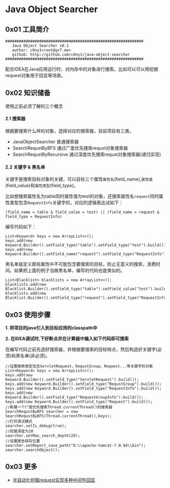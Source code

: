 # Java Object Searcher

## 0x01 工具简介

```
#############################################################
   Java Object Searcher v0.1
   author: c0ny1<root@gv7.me>
   github: http://github.com/c0ny1/java-object-searcher
#############################################################
```

配合IDEA在Java应用运行时，对内存中的对象进行搜索。比如可以可以用挖掘request对象用于回显等场景。

## 0x02 知识储备

使用之前必须了解的三个概念

#### 2.1 搜索器
根据要搜索什么样的对象，选择对应的搜索器，目前项目有三类。

* JavaObjectSearcher 普通搜索器
* SearchRequstByBFS 通过广度优先搜索requst对象搜索器
* SearchRequstByRecursive 通过深度优先搜索requst对象搜索器(递归实现)

#### 2.2 关键字 & 黑名单

关键字是搜索目标对象的关键，可以目标三个属性`属性名`(field_name),`属性值`(field_value)和`属性类型`(field_type)。

比如想搜索属性名为table同时属性值为test的对象，还搜索属性名`request`同时属性类型包含`RequestInfo`关键字的，对应的逻辑表达试如下：

```$xslt
(field_name = table & field_value = test) || (field_name = request & field_type = RequestInfo)
```

编写代码如下：

```
List<Keyword> keys = new ArrayList<>();
keys.add(new Keyword.Builder().setField_type("table").setField_type("test").build());
keys.add(new Keyword.Builder().setField_name("request").setField_type("RequestInfo").build());
```

黑名单是定义那些属性中不可能包含要搜索的目标，防止无意义的搜索，浪费时间。如果把上面的例子当做黑名单，编写的代码也是类似的。

```$xslt
List<Blacklist> blacklists = new ArrayList<>();
blacklists.add(new Blacklist.Builder().setField_type("table").setField_value("test").build());
blacklists.add(new Blacklist.Builder().setField_type("request").setField_type("RequestInfo").build());
```


## 0x03 使用步骤

**1. 将项目的java引入到目标应用的classpath中**

**2. 在IDEA调试时,下好断点并在计算器中输入如下代码即可搜索**

在编写代码之前先选好搜索器，并根据要搜索的目标特点，然后构造好关键字(必须)和黑名单(非必须)。

```
//设置搜索类型包含ServletRequest，RequstGroup，Request...等关键字的对象
List<Keyword> keys = new ArrayList<>();
keys.add(new Keyword.Builder().setField_type("ServletRequest").build());
keys.add(new Keyword.Builder().setField_type("RequstGroup").build());
keys.add(new Keyword.Builder().setField_type("RequestInfo").build());
keys.add(new Keyword.Builder().setField_type("RequestGroupInfo").build());
keys.add(new Keyword.Builder().setField_type("Request").build());
//新建一个广度优先搜索Thread.currentThread()的搜索器
SearchRequstByBFS searcher = new SearchRequstByBFS(Thread.currentThread(),keys);
//打开调试模式
searcher.setIs_debug(true);
//挖掘深度为20
searcher.setMax_search_depth(20);
//设置报告保存位置
searcher.setReport_save_path("D:\\apache-tomcat-7.0.94\\bin");
searcher.searchObject();
```

## 0x03 更多
* [半自动化挖掘request实现多种中间件回显](http://gv7.me/articles/2020/semi-automatic-mining-request-implements-multiple-middleware-echo/)